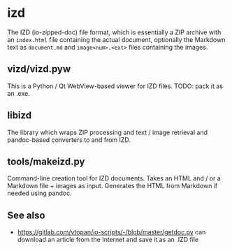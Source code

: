 # izd

The IZD (io-zipped-doc) file format, which is essentially a ZIP archive with an `index.html` file
containing the actual document, optionally the Markdown text as `document.md` and `image<num>.<ext>`
files containing the images.

## vizd/vizd.pyw

This is a Python / Qt WebView-based viewer for IZD files. TODO: pack it as an .exe.

## libizd

The library which wraps ZIP processing and text / image retrieval and pandoc-based converters to
and from IZD.

## tools/makeizd.py

Command-line creation tool for IZD documents. Takes an HTML and / or a Markdown file + images as
input. Generates the HTML from Markdown if needed using pandoc.

## See also

- <https://gitlab.com/vtopan/io-scripts/-/blob/master/getdoc.py> can download an article from the
   Internet and save it as an .IZD file

